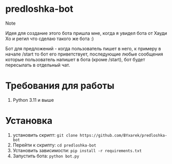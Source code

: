 

# predloshka-bot

> [!NOTE]
>  Идея для создание этого бота пришла мне, когда я увидел бота от Хауди Хо и регил что сделаю такого же бота :)

Бот для предложений - когда пользователь пишет в него, к примеру в начале /start то бот его приветствует, последующие любые сообщения которые пользователь напишет в бота (кроме /start), бот будет пересылать в отдельный чат.


# Требования для работы
1. Python 3.11 и выше
   
# Установка
1. установить скрипт: ``` git clone https://github.com/BYxarek/predloshka-bot ```
2. Перейти к скрипту: ``` cd predloshka-bot ```
3. Установить зависимости: ``` pip install -r requirements.txt ```
4. Запустить бота: ``` python bot.py ```
